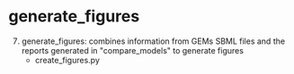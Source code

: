 # generate_figures

7. generate_figures: combines information from GEMs SBML files and the reports generated in "compare_models" to generate figures
	- create_figures.py
